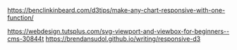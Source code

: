 
https://benclinkinbeard.com/d3tips/make-any-chart-responsive-with-one-function/

https://webdesign.tutsplus.com/svg-viewport-and-viewbox-for-beginners--cms-30844t
https://brendansudol.github.io/writing/responsive-d3
